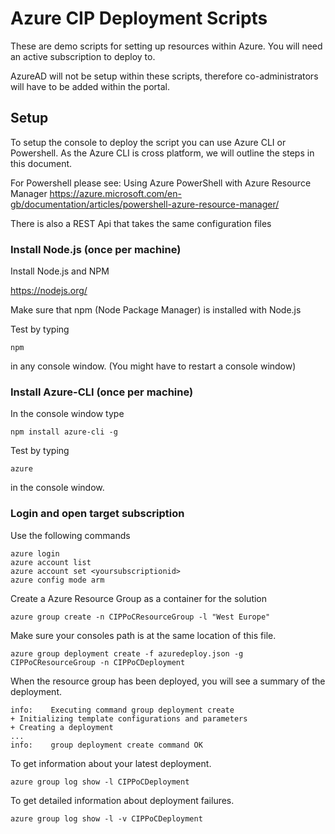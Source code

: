 # Azure CIP Deployment Scripts


These are demo scripts for setting up resources within Azure.
You will need an active subscription to deploy to.

AzureAD will not be setup within these scripts, therefore co-administrators will have to be added within the portal.

## Setup

To setup the console to deploy the script you can use Azure CLI or Powershell.
As the Azure CLI is cross platform, we will outline the steps in this document.

For Powershell please see:
Using Azure PowerShell with Azure Resource Manager
https://azure.microsoft.com/en-gb/documentation/articles/powershell-azure-resource-manager/

There is also a REST Api that takes the same configuration files

### Install Node.js (once per machine)

Install Node.js and NPM

https://nodejs.org/

Make sure that npm (Node Package Manager) is installed with Node.js

Test by typing
```
npm
```
in any console window. (You might have to restart a console window)

### Install Azure-CLI (once per machine)

In the console window type
```
npm install azure-cli -g
```
Test by typing
```
azure
```
in the console window.

### Login and open target subscription

Use the following commands
```
azure login
azure account list
azure account set <yoursubscriptionid>
azure config mode arm
```

Create a Azure Resource Group as a container for the solution
```
azure group create -n CIPPoCResourceGroup -l "West Europe"
```

Make sure your consoles path is at the same location of this file.
```
azure group deployment create -f azuredeploy.json -g CIPPoCResourceGroup -n CIPPoCDeployment
```

When the resource group has been deployed, you will see a summary of the deployment.

```
info:    Executing command group deployment create
+ Initializing template configurations and parameters
+ Creating a deployment
...
info:    group deployment create command OK
```

To get information about your latest deployment.
```
azure group log show -l CIPPoCDeployment
```
To get detailed information about deployment failures.
```
azure group log show -l -v CIPPoCDeployment
```
